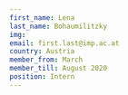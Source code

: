 ```yaml
---
first_name: Lena
last_name: Bohaumilitzky
img: 
email: first.last@imp.ac.at
country: Austria
member_from: March
member_till: August 2020
position: Intern
---
```

